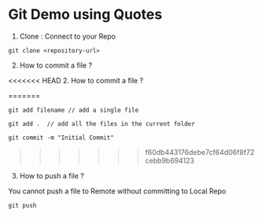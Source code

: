 # Git Demo using Quotes

1. Clone : Connect to your Repo

```
git clone <repository-url>

```
2. How to commit a file ?

<<<<<<< HEAD
2. How to commit a file ?

=======
```
git add filename // add a single file

```

```
git add .  // add all the files in the current folder

```

```
git commit -m "Initial Commit"

```
>>>>>>> f60db443176debe7cf64d06f8f72cebb9b694123

3. How to push a file ?

You cannot push a file to Remote without committing to Local Repo

```
git push

```
